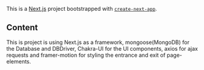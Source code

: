 This is a [Next.js](https://nextjs.org/) project bootstrapped with [`create-next-app`](https://github.com/vercel/next.js/tree/canary/packages/create-next-app).

## Content

This is project is using Next.js as a framework, mongoose(MongoDB) for the Database and DBDriver, Chakra-UI for the UI components, axios for ajax requests and framer-motion for styling the entrance and exit of page-elements.
